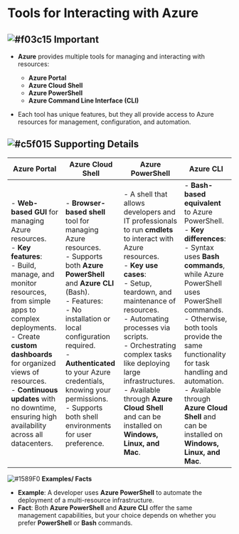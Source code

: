 # Tools for Interacting with Azure

## ![#f03c15](https://placehold.co/15x15/f03c15/f03c15.png) **Important**
- **Azure** provides multiple tools for managing and interacting with resources:  
  - **Azure Portal**
  - **Azure Cloud Shell**
  - **Azure PowerShell**  
  - **Azure Command Line Interface (CLI)**

- Each tool has unique features, but they all provide access to Azure resources for management, configuration, and automation.  

## ![#c5f015](https://placehold.co/15x15/c5f015/c5f015.png) **Supporting Details**

| **Azure Portal** | **Azure Cloud Shell** | **Azure PowerShell**| **Azure CLI**|
|------------|----------------|----------------|----------------|  
| - **Web-based GUI** for managing Azure resources. <br> - **Key features**:  <br> - Build, manage, and monitor resources, from simple apps to complex deployments.   <br> - Create **custom dashboards** for organized views of resources.   <br> - **Continuous updates** with no downtime, ensuring high availability across all datacenters. <br>   | - **Browser-based shell** tool for managing Azure resources. <br> - Supports both **Azure PowerShell** and **Azure CLI** (Bash). <br> - Features: <br> - No installation or local configuration required. <br> - **Authenticated** to your Azure credentials, knowing your permissions. <br> - Supports both shell environments for user preference.   | - A shell that allows developers and IT professionals to run **cmdlets** to interact with Azure resources. <br> - **Key use cases**:  <br> - Setup, teardown, and maintenance of resources.  <br> - Automating processes via scripts.  <br> - Orchestrating complex tasks like deploying large infrastructures.  <br> - Available through **Azure Cloud Shell** and can be installed on **Windows, Linux, and Mac**.   |- **Bash-based equivalent** to Azure PowerShell.  <br> - **Key differences**:  <br> - Syntax uses **Bash commands**, while Azure PowerShell uses PowerShell commands.  <br> - Otherwise, both tools provide the same functionality for task handling and automation. <br> - Available through **Azure Cloud Shell** and can be installed on **Windows, Linux, and Mac**. | 

![#1589F0](https://placehold.co/15x15/1589F0/1589F0.png) **Examples/ Facts**
- **Example**: A developer uses **Azure PowerShell** to automate the deployment of a multi-resource infrastructure.  
- **Fact**: Both **Azure PowerShell** and **Azure CLI** offer the same management capabilities, but your choice depends on whether you prefer **PowerShell** or **Bash** commands.
